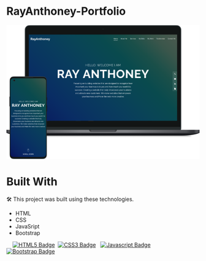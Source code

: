 # RayAnthoney-Portfolio

![Home Screen](/images/assets/ram-portfolio-mockup.png)

<p>

# Built With

🛠 This project was built using these technologies.

* HTML 
* CSS 
* JavaSript 
* Bootstrap



&nbsp;&nbsp;&nbsp;&nbsp;[![HTML5 Badge](https://img.shields.io/badge/-HTML-E44D26?style=plastic&for-the-badge&labelColor=black&logo=html5&logoColor=E44D26)](#)&nbsp;
[![CSS3 Badge](https://img.shields.io/badge/-CSS-1572B6?&style=plastic&for-the-badge&labelColor=black&logo=css3&logoColor=1572B6)](#)&nbsp;&nbsp;
[![Javascript Badge](https://img.shields.io/badge/-Javascript-F0DB4F?style=plastic&for-the-badge&labelColor=black&logo=javascript&logoColor=F0DB4F)](#)&nbsp;&nbsp;
[![Bootstrap Badge](https://img.shields.io/badge/-Bootstrap-481e89?style=plastic&for-the-badge&labelColor=white&logo=bootstrap&logoColor=481e89)](#)&nbsp;&nbsp;


